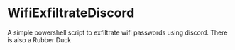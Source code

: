# WifiExfiltrateDiscord
A simple powershell script to exfiltrate wifi passwords using discord. There is also a Rubber Duck
